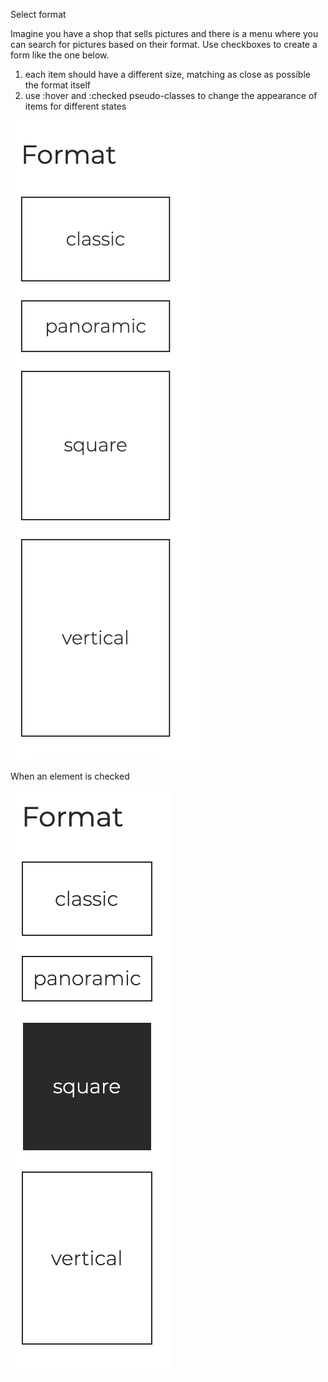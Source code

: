 Select format

Imagine you have a shop that sells pictures and there is a menu where you can search for pictures based on their format. Use checkboxes to create a form like the one below.

1. each item should have a different size, matching as close as possible the format itself
1. use :hover and :checked pseudo-classes to change the appearance of items for different states


![](select-format.png)

When an element is checked

![](select-format-checked.png)
